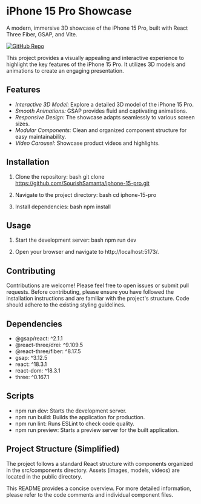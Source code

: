 # iPhone 15 Pro Showcase

A modern, immersive 3D showcase of the iPhone 15 Pro, built with React Three Fiber, GSAP, and Vite.

[![GitHub Repo](https://badgen.net/badge/icon/GitHub?icon=github&label)](https://github.com/SourishSamanta/iphone-15-pro.git)


This project provides a visually appealing and interactive experience to highlight the key features of the iPhone 15 Pro.  It utilizes 3D models and animations to create an engaging presentation.

## Features

* *Interactive 3D Model:* Explore a detailed 3D model of the iPhone 15 Pro.
* *Smooth Animations:*  GSAP provides fluid and captivating animations.
* *Responsive Design:*  The showcase adapts seamlessly to various screen sizes.
* *Modular Components:*  Clean and organized component structure for easy maintainability.
* *Video Carousel:* Showcase product videos and highlights.


## Installation

1. Clone the repository:
   bash
   git clone https://github.com/SourishSamanta/iphone-15-pro.git
   
2. Navigate to the project directory:
   bash
   cd iphone-15-pro
   
3. Install dependencies:
   bash
   npm install
   

## Usage

1. Start the development server:
   bash
   npm run dev
   
2. Open your browser and navigate to http://localhost:5173/.


## Contributing

Contributions are welcome! Please feel free to open issues or submit pull requests.  Before contributing, please ensure you have followed the installation instructions and are familiar with the project's structure.  Code should adhere to the existing styling guidelines.

## Dependencies

* @gsap/react: ^2.1.1
* @react-three/drei: ^9.109.5
* @react-three/fiber: ^8.17.5
* gsap: ^3.12.5
* react: ^18.3.1
* react-dom: ^18.3.1
* three: ^0.167.1


## Scripts

* npm run dev: Starts the development server.
* npm run build: Builds the application for production.
* npm run lint: Runs ESLint to check code quality.
* npm run preview:  Starts a preview server for the built application.

## Project Structure (Simplified)

The project follows a standard React structure with components organized in the src/components directory.  Assets (images, models, videos) are located in the public directory.

This README provides a concise overview.  For more detailed information, please refer to the code comments and individual component files.

